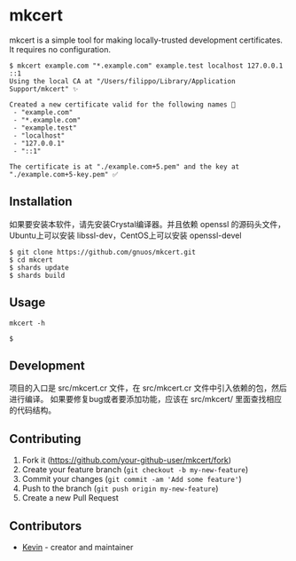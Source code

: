 # mkcert

mkcert is a simple tool for making locally-trusted development certificates. It requires no configuration.

```
$ mkcert example.com "*.example.com" example.test localhost 127.0.0.1 ::1
Using the local CA at "/Users/filippo/Library/Application Support/mkcert" ✨

Created a new certificate valid for the following names 📜
 - "example.com"
 - "*.example.com"
 - "example.test"
 - "localhost"
 - "127.0.0.1"
 - "::1"

The certificate is at "./example.com+5.pem" and the key at "./example.com+5-key.pem" ✅
```

## Installation

如果要安装本软件，请先安装Crystal编译器。并且依赖 openssl 的源码头文件，Ubuntu上可以安装 libssl-dev，CentOS上可以安装 openssl-devel

```
$ git clone https://github.com/gnuos/mkcert.git
$ cd mkcert
$ shards update
$ shards build

```

## Usage

```
mkcert -h

$ 

```

## Development

项目的入口是 src/mkcert.cr 文件，在 src/mkcert.cr 文件中引入依赖的包，然后进行编译。
如果要修复bug或者要添加功能，应该在 src/mkcert/ 里面查找相应的代码结构。

## Contributing

1. Fork it (<https://github.com/your-github-user/mkcert/fork>)
2. Create your feature branch (`git checkout -b my-new-feature`)
3. Commit your changes (`git commit -am 'Add some feature'`)
4. Push to the branch (`git push origin my-new-feature`)
5. Create a new Pull Request

## Contributors

- [Kevin](https://github.com/gnuos) - creator and maintainer
